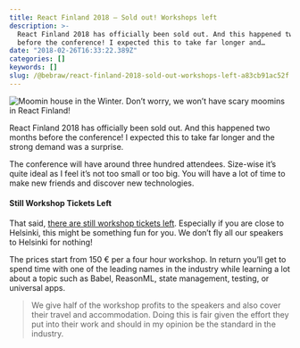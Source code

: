 ```yaml
---
title: React Finland 2018 — Sold out! Workshops left
description: >-
  React Finland 2018 has officially been sold out. And this happened two months
  before the conference! I expected this to take far longer and…
date: "2018-02-26T16:33:22.389Z"
categories: []
keywords: []
slug: /@bebraw/react-finland-2018-sold-out-workshops-left-a83cb91ac52f
---
```


![[Moomin house in the Winter.](https://pixabay.com/en/winter-snowing-moomin-world-moomin-2438791/) Don’t worry, we won’t have scary moomins in React Finland!](img/1__PEDpKSvEA75WLst4cgJ1Hw.jpeg)

React Finland 2018 has officially been sold out. And this happened two months before the conference! I expected this to take far longer and the strong demand was a surprise.

The conference will have around three hundred attendees. Size-wise it’s quite ideal as I feel it’s not too small or too big. You will have a lot of time to make new friends and discover new technologies.

#### Still Workshop Tickets Left

That said, [there are still workshop tickets left](https://react-finland.fi/#tickets). Especially if you are close to Helsinki, this might be something fun for you. We don’t fly all our speakers to Helsinki for nothing!

The prices start from 150 € per a four hour workshop. In return you’ll get to spend time with one of the leading names in the industry while learning a lot about a topic such as Babel, ReasonML, state management, testing, or universal apps.

> We give half of the workshop profits to the speakers and also cover their travel and accommodation. Doing this is fair given the effort they put into their work and should in my opinion be the standard in the industry.
